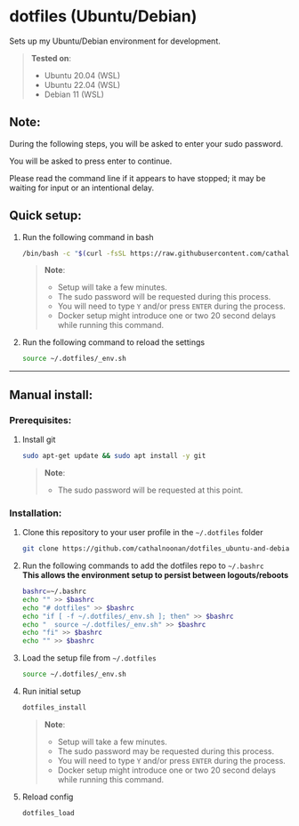 # dotfiles (Ubuntu/Debian)
Sets up my Ubuntu/Debian environment for development.
> **Tested on**:
> - Ubuntu 20.04 (WSL)
> - Ubuntu 22.04 (WSL)
> - Debian 11 (WSL)


## Note:
During the following steps, you will be asked to enter your sudo password.

You will be asked to press enter to continue.

Please read the command line if it appears to have stopped; it may be waiting for input or an intentional delay.

## Quick setup:
1. Run the following command in bash
   ```sh
   /bin/bash -c "$(curl -fsSL https://raw.githubusercontent.com/cathalnoonan/dotfiles_ubuntu-and-debian/HEAD/setup.sh)"
   ```
   > **Note**:
   > - Setup will take a few minutes.
   > - The sudo password will be requested during this process.
   > - You will need to type `Y` and/or press `ENTER` during the process.
   > - Docker setup might introduce one or two 20 second delays while running this command.
2. Run the following command to reload the settings
   ```sh
   source ~/.dotfiles/_env.sh
   ```

---

## Manual install:
### Prerequisites:
1. Install git
   ```sh
   sudo apt-get update && sudo apt install -y git
   ```
   > **Note**:
   > - The sudo password will be requested at this point.

### Installation:
1. Clone this repository to your user profile in the `~/.dotfiles` folder
   ```sh
   git clone https://github.com/cathalnoonan/dotfiles_ubuntu-and-debian.git ~/.dotfiles
   ```

2. Run the following commands to add the dotfiles repo to `~/.bashrc` \
   **This allows the environment setup to persist between logouts/reboots**
   ```sh
   bashrc=~/.bashrc
   echo "" >> $bashrc
   echo "# dotfiles" >> $bashrc
   echo "if [ -f ~/.dotfiles/_env.sh ]; then" >> $bashrc
   echo "  source ~/.dotfiles/_env.sh" >> $bashrc
   echo "fi" >> $bashrc
   echo "" >> $bashrc
   ```

3. Load the setup file from `~/.dotfiles`
   ```sh
   source ~/.dotfiles/_env.sh
   ```

4. Run initial setup
   ```sh
   dotfiles_install
   ```
   > **Note**:
   > - Setup will take a few minutes.
   > - The sudo password may be requested during this process.
   > - You will need to type `Y` and/or press `ENTER` during the process.
   > - Docker setup might introduce one or two 20 second delays while running this command.

5. Reload config
   ```sh
   dotfiles_load
   ```
